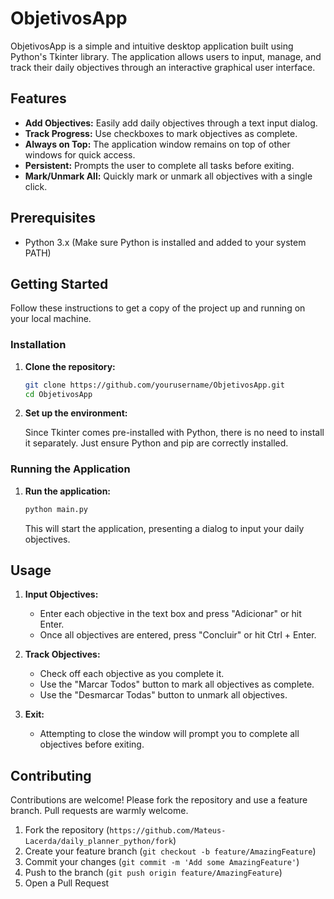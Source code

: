# ObjetivosApp

ObjetivosApp is a simple and intuitive desktop application built using Python's Tkinter library. The application allows users to input, manage, and track their daily objectives through an interactive graphical user interface.

## Features

- **Add Objectives:** Easily add daily objectives through a text input dialog.
- **Track Progress:** Use checkboxes to mark objectives as complete.
- **Always on Top:** The application window remains on top of other windows for quick access.
- **Persistent:** Prompts the user to complete all tasks before exiting.
- **Mark/Unmark All:** Quickly mark or unmark all objectives with a single click.

## Prerequisites

- Python 3.x (Make sure Python is installed and added to your system PATH)

## Getting Started

Follow these instructions to get a copy of the project up and running on your local machine.

### Installation

1. **Clone the repository:**

    ```bash
    git clone https://github.com/yourusername/ObjetivosApp.git
    cd ObjetivosApp
    ```

2. **Set up the environment:**

    Since Tkinter comes pre-installed with Python, there is no need to install it separately. Just ensure Python and pip are correctly installed.

### Running the Application

1. **Run the application:**

    ```bash
    python main.py
    ```

    This will start the application, presenting a dialog to input your daily objectives.

## Usage

1. **Input Objectives:**
   - Enter each objective in the text box and press "Adicionar" or hit Enter.
   - Once all objectives are entered, press "Concluir" or hit Ctrl + Enter.

2. **Track Objectives:**
   - Check off each objective as you complete it.
   - Use the "Marcar Todos" button to mark all objectives as complete.
   - Use the "Desmarcar Todas" button to unmark all objectives.

3. **Exit:**
   - Attempting to close the window will prompt you to complete all objectives before exiting.

## Contributing

Contributions are welcome! Please fork the repository and use a feature branch. Pull requests are warmly welcome.

1. Fork the repository (`https://github.com/Mateus-Lacerda/daily_planner_python/fork`)
2. Create your feature branch (`git checkout -b feature/AmazingFeature`)
3. Commit your changes (`git commit -m 'Add some AmazingFeature'`)
4. Push to the branch (`git push origin feature/AmazingFeature`)
5. Open a Pull Request
